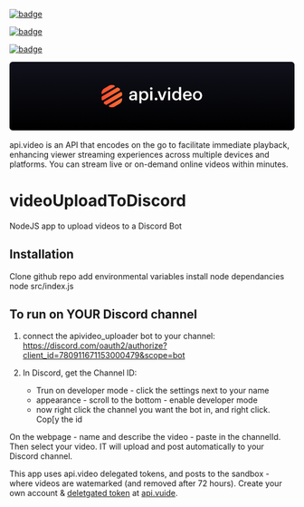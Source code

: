 [![badge](https://img.shields.io/twitter/follow/api_video?style=social)](https://twitter.com/intent/follow?screen_name=api_video)

[![badge](https://img.shields.io/github/stars/apivideo/videoUploadToDiscord?style=social)](https://github.com/apivideo/videoUploadToDiscord)

[![badge](https://img.shields.io/discourse/topics?server=https%3A%2F%2Fcommunity.api.video)](https://community.api.video)

![](https://github.com/apivideo/API_OAS_file/blob/master/apivideo_banner.png)

api.video is an API that encodes on the go to facilitate immediate playback, enhancing viewer streaming experiences across multiple devices and platforms. You can stream live or on-demand online videos within minutes.

# videoUploadToDiscord
NodeJS app to upload videos to a Discord Bot


## Installation 

Clone github repo
add environmental variables
install node dependancies
node src/index.js

## To run on YOUR Discord channel

1. connect the apivideo_uploader bot to your channel:
https://discord.com/oauth2/authorize?client_id=780911671153000479&scope=bot

2. In Discord, get the Channel ID:  
   * Trun on developer mode - click the settings next to your name
   * appearance - scroll to the bottom - enable developer mode
   * now right click the channel you want the bot in, and right click. Cop[y the id
   

On the webpage - name and describe the video - paste in the channelId.  Then select your video. IT will upload and post automatically to your Discord channel.

This app uses api.video delegated tokens, and posts to the sandbox - where videos are watemarked (and removed after 72 hours).  Create your own account & [deletgated token](https://api.video/blog/tutorials/uploading-large-files-with-javascript) at [api.vuide](https://api.video).
